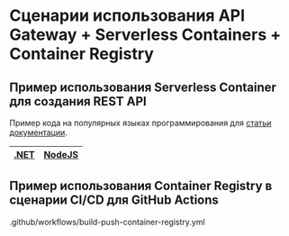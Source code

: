 # Сценарии использования API Gateway + Serverless Containers + Container Registry

## Пример использования Serverless Container для создания REST API

Пример кода на популярных языках программирования для [статьи документации](https://cloud.ru/ru/docs/container-registry-evolution/ug/topics/guides__auth.html). 

| [.NET](/restapi-dotnet) | [NodeJS](/restapi-nodejs) | 
| ---  | --- |

## Пример использования Container Registry в сценарии CI/CD для GitHub Actions

.github/workflows/build-push-container-registry.yml
